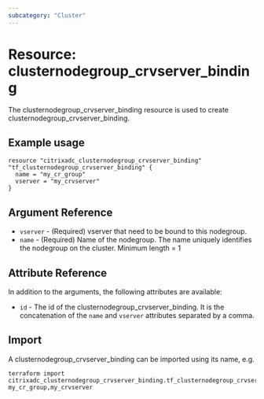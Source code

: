 ```yaml
---
subcategory: "Cluster"
---
```


# Resource: clusternodegroup_crvserver_binding

The clusternodegroup_crvserver_binding resource is used to create clusternodegroup_crvserver_binding.


## Example usage

```hcl
resource "citrixadc_clusternodegroup_crvserver_binding" "tf_clusternodegroup_crvserver_binding" {
  name = "my_cr_group"
  vserver = "my_crvserver"
}
```


## Argument Reference

* `vserver` - (Required) vserver that need to be bound to this nodegroup.
* `name` - (Required) Name of the nodegroup. The name uniquely identifies the nodegroup on the cluster. Minimum length =  1


## Attribute Reference

In addition to the arguments, the following attributes are available:

* `id` - The id of the clusternodegroup_crvserver_binding. It is the concatenation of the `name` and `vserver` attributes separated by a comma.


## Import

A clusternodegroup_crvserver_binding can be imported using its name, e.g.

```shell
terraform import citrixadc_clusternodegroup_crvserver_binding.tf_clusternodegroup_crvserver_binding my_cr_group,my_crvserver
```
